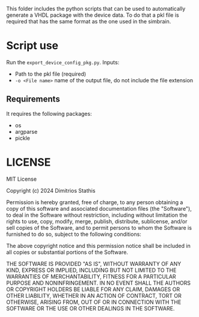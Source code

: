This folder includes the python scripts that can be used to automatically generate a VHDL package with the device data. To do that a pkl file is required that has the same format as the one used in the simbrain.

# Script use 

Run the `export_device_config_pkg.py`.
Inputs:
  - Path to the pkl file (required)
  - `-o <File name>` name of the output file, do not include the file extension

## Requirements

It requires the following packages:
- os
- argparse
- pickle

# LICENSE

MIT License

Copyright (c) 2024 Dimitrios Stathis

Permission is hereby granted, free of charge, to any person obtaining a copy
of this software and associated documentation files (the "Software"), to deal
in the Software without restriction, including without limitation the rights
to use, copy, modify, merge, publish, distribute, sublicense, and/or sell
copies of the Software, and to permit persons to whom the Software is
furnished to do so, subject to the following conditions:

The above copyright notice and this permission notice shall be included in all
copies or substantial portions of the Software.

THE SOFTWARE IS PROVIDED "AS IS", WITHOUT WARRANTY OF ANY KIND, EXPRESS OR
IMPLIED, INCLUDING BUT NOT LIMITED TO THE WARRANTIES OF MERCHANTABILITY,
FITNESS FOR A PARTICULAR PURPOSE AND NONINFRINGEMENT. IN NO EVENT SHALL THE
AUTHORS OR COPYRIGHT HOLDERS BE LIABLE FOR ANY CLAIM, DAMAGES OR OTHER
LIABILITY, WHETHER IN AN ACTION OF CONTRACT, TORT OR OTHERWISE, ARISING FROM,
OUT OF OR IN CONNECTION WITH THE SOFTWARE OR THE USE OR OTHER DEALINGS IN THE
SOFTWARE.
